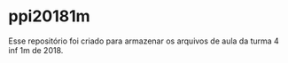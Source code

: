 # ppi20181m
Esse repositório foi criado para armazenar os arquivos de aula da turma 4 inf 1m de 2018.
